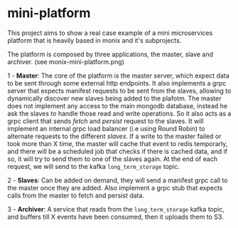 # mini-platform

This project aims to show a real case example of a mini microservices platform that is heavily based in monix and it's subprojects.

The platform is composed by three applications, the master, slave and archiver. (see monix-mini-platform.png) 

1 - **Master**: The core of the platform is the master server, which expect data to be sent through some external http endpoints. 
	It also implements a grpc server that expects manifest requests to be sent from the slaves, allowing to dynamically discover new slaves being added to the plafotm.
	The master does not implement any access to the main mongodb database, instead he ask the slaves to handle those read and write operations.
	So it also acts as a grpc client that sends _fetch_ and _persist_ request to the slaves. 
	It will implement an internal grpc load balancer (i.e using Round Robin) to alternate requests to the different _slaves_.
	If a write to the master failed or took more than X time, the master will cache that event to redis temporarly, 
	and there will be a scheduled job that checks if there is cached data, and if so, it will try to send them to one of the slaves again.
	At the end of each request, we will send to the kafka `long_term_storage` topic.

2 - **Slaves**: Can be added on demand, they will send a manifest grpc call to the master once they are added.
			Also implement a grpc stub that expects calls from the master to fetch and persist data.

3 - **Archiver**: A service that reads from the `long_term_storage` kafka topic, and buffers till X events have been consumed, then it uploads them to S3.
